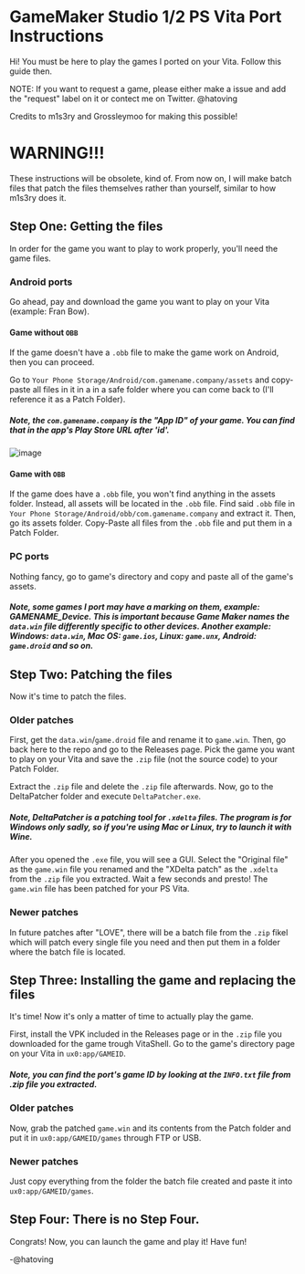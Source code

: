 # GameMaker Studio 1/2 PS Vita Port Instructions

Hi! You must be here to play the games I ported on your Vita.
Follow this guide then.

NOTE: If you want to request a game, please either make a issue and add the "request" label on it or contect me on Twitter.
      @hatoving
      
Credits to m1s3ry and Grossleymoo for making this possible!

# WARNING!!!
These instructions will be obsolete, kind of. From now on, I will make batch files that patch the files themselves rather than yourself, similar to how m1s3ry does it.

## Step One: Getting the files
In order for the game you want to play to work properly, you'll need the game files.

### Android ports
Go ahead, pay and download the game you want to play on your Vita (example: Fran Bow).

#### Game without `OBB`
If the game doesn't have a `.obb` file to make the game work on Android, then you can proceed.

Go to `Your Phone Storage/Android/com.gamename.company/assets` and copy-paste all files in it in a in a safe folder where you can come back to (I'll reference it as a Patch Folder).

##### Note, the `com.gamename.company` is the "App ID" of your game. You can find that in the app's Play Store URL after 'id'.

![image](https://user-images.githubusercontent.com/64536760/114278434-27192880-9a30-11eb-9f9e-7fdf8cc1311e.png)

#### Game with `OBB`
If the game does have a `.obb` file, you won't find anything in the assets folder.
Instead, all assets will be located in the `.obb` file. 
Find said `.obb` file in `Your Phone Storage/Android/obb/com.gamename.company` and extract it. Then, go its assets folder.
Copy-Paste all files from the `.obb` file and put them in a Patch Folder.

### PC ports
Nothing fancy, go to game's directory and copy and paste all of the game's assets.

##### Note, some games I port may have a marking on them, example: GAMENAME_Device. This is important because Game Maker names the `data.win` file differently specific to other devices. Another example: Windows: `data.win`, Mac OS: `game.ios`, Linux: `game.unx`, Android: `game.droid` and so on.

## Step Two: Patching the files
Now it's time to patch the files. 

### Older patches
First, get the `data.win`/`game.droid` file and rename it to `game.win`. 
Then, go back here to the repo and go to the Releases page. Pick the game you want to play on your Vita and save the `.zip` file (not the source code) to your Patch Folder.

Extract the `.zip` file and delete the `.zip` file afterwards.
Now, go to the DeltaPatcher folder and execute `DeltaPatcher.exe`.

##### Note, DeltaPatcher is a patching tool for `.xdelta` files. The program is for Windows only sadly, so if you're using Mac or Linux, try to launch it with Wine.

After you opened the `.exe` file, you will see a GUI. Select the "Original file" as the `game.win` file you renamed and the "XDelta patch" as the `.xdelta` from the `.zip` file you extracted. Wait a few seconds and presto! The `game.win` file has been patched for your PS Vita.

### Newer patches
In future patches after "LOVE", there will be a batch file from the `.zip` fikel which will patch every single file you need and then put them in a folder where the batch file is located.

## Step Three: Installing the game and replacing the files
It's time! Now it's only a matter of time to actually play the game.

First, install the VPK included in the Releases page or in the `.zip` file you downloaded for the game trough VitaShell.
Go to the game's directory page on your Vita in `ux0:app/GAMEID`.

##### Note, you can find the port's game ID by looking at the `INFO.txt` file from .zip file you extracted.

### Older patches
Now, grab the patched `game.win` and its contents from the Patch folder and put it in `ux0:app/GAMEID/games` through FTP or USB.
### Newer patches
Just copy everything from the folder the batch file created and paste it into `ux0:app/GAMEID/games`.

## Step Four: There is no Step Four.
Congrats! Now, you can launch the game and play it! Have fun!

-@hatoving
